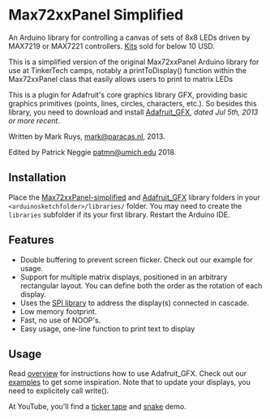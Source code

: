 # Max72xxPanel Simplified

An Arduino library for controlling a canvas of sets of 8x8 LEDs driven by MAX7219 or MAX7221 controllers. [Kits][hardware] sold for below 10 USD.

This is a simplified version of the original Max72xxPanel Arduino library for use at TinkerTech camps, notably a printToDisplay() function within the Max72xxPanel class that easily allows users to print to matrix LEDs

This is a plugin for Adafruit's core graphics library GFX, providing basic graphics primitives (points, lines, circles, characters, etc.). So besides this library, you need to download and install [Adafruit_GFX][gfx-download], *dated Jul 5th, 2013 or more recent*.

Written by Mark Ruys, <mark@paracas.nl>, 2013.

Edited by Patrick Neggie <patmn@umich.edu> 2018.


Installation
------------

Place the [Max72xxPanel-simplified][download] and [Adafruit_GFX][gfx-download] library folders in your `<arduinosketchfolder>/libraries/` folder. You may need to create the `libraries` subfolder if its your first library. Restart the Arduino IDE. 


Features
--------
- Double buffering to prevent screen flicker. Check out our example for usage.
- Support for multiple matrix displays, positioned in an arbitrary rectangular layout. You can define both the order as the rotation of each display.
- Uses the [SPI library][spi] to address the display(s) connected in cascade.
- Low memory footprint.
- Fast, no use of NOOP's.
- Easy usage, one-line function to print text to display

Usage
-----

Read [overview][gfx-docs] for instructions how to use Adafruit_GFX. Check out our [examples][examples] to get some inspiration. Note that to update your displays, you need to explicitely call write().

At YouTube, you'll find a [ticker tape][tickertape] and [snake] demo.


[download]: https://github.com/TinkerYpsi/Max72xxPanel-tinkertech-simplified/archive/master.zip "Download Max72xxPanel-simplified library"
[gfx-download]: https://github.com/adafruit/Adafruit-GFX-Library "Download Adafruit GFX Graphics Library"
[gfx-docs]: http://learn.adafruit.com/adafruit-gfx-graphics-library/overview "Documentation Adafruit GFX Graphics Library"
[examples]: https://github.com/markruys/arduino-Max72xxPanel/tree/master/examples "Show Max72xxPanel examples"
[hardware]: https://www.google.com/search?q=MAX7219+Red+Dot+Matrix+Module "For kits, google MAX7219 Red Dot Matrix Module"
[spi]: http://arduino.cc/en/Reference/SPI "SPI library"
[tickertape]: http://www.youtube.com/watch?v=a8T7ZFeaf1A "Max72xxPanel Arduino library demo (ticker tape)"
[snake]: http://www.youtube.com/watch?v=FbJJyuCwohs "Max72xxPanel Arduino library demo (snake)"

